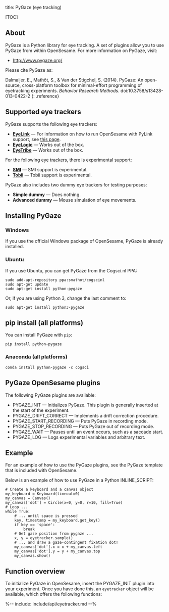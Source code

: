 title: PyGaze (eye tracking)

[TOC]

## About

PyGaze is a Python library for eye tracking. A set of plugins allow you to use PyGaze from within OpenSesame. For more information on PyGaze, visit:

- <http://www.pygaze.org/>

Please cite PyGaze as:

Dalmaijer, E., Mathôt, S., & Van der Stigchel, S. (2014). PyGaze: An open-source, cross-platform toolbox for minimal-effort programming of eyetracking experiments. *Behavior Research Methods*. doi:10.3758/s13428-013-0422-2
{: .reference}

## Supported eye trackers

PyGaze supports the following eye trackers:

- [__EyeLink__](http://www.sr-research.com/) — For information on how to run OpenSesame with PyLink support, see [this page](%link:eyelink%).
- [__EyeLogic__](http://eyelogic.de/) — Works out of the box.
- [__EyeTribe__](http://theeyetribe.com/) — Works out of the box.

For the following eye trackers, there is experimental support:

- [__SMI__](http://www.smivision.com/) — SMI support is experimental.
- [__Tobii__](http://www.tobii.com/en/eye-tracking-research/global/) — Tobii support is experimental.

PyGaze also includes two dummy eye trackers for testing purposes:

- __Simple dummy__ — Does nothing.
- __Advanced dummy__ — Mouse simulation of eye movements.

## Installing PyGaze

### Windows

If you use the official Windows package of OpenSesame, PyGaze is already installed.

### Ubuntu

If you use Ubuntu, you can get PyGaze from the Cogsci.nl PPA:

```
sudo add-apt-repository ppa:smathot/cogscinl
sudo apt-get update
sudo apt-get install python-pygaze
```

Or, if you are using Python 3, change the last comment to:

```
sudo apt-get install python3-pygaze
```

## pip install (all platforms)

You can install PyGaze with `pip`:

```
pip install python-pygaze
```

### Anaconda (all platforms)

```
conda install python-pygaze -c cogsci
```

## PyGaze OpenSesame plugins

The following PyGaze plugins are available:

- PYGAZE_INIT — Initializes PyGaze. This plugin is generally inserted at the start of the experiment.
- PYGAZE_DRIFT_CORRECT — Implements a drift correction procedure.
- PYGAZE_START_RECORDING — Puts PyGaze in recording mode.
- PYGAZE_STOP_RECORDING — Puts PyGaze out of recording mode.
- PYGAZE_WAIT — Pauses until an event occurs, such as a saccade start.
- PYGAZE_LOG — Logs experimental variables and arbitrary text.

## Example

For an example of how to use the PyGaze plugins, see the PyGaze template that is included with OpenSesame.

Below is an example of how to use PyGaze in a Python INLINE_SCRIPT:

~~~ .python
# Create a keyboard and a canvas object
my_keyboard = Keyboard(timeout=0)
my_canvas = Canvas()
my_canvas['dot'] = Circle(x=0, y=0, r=10, fill=True)
# Loop ...
while True:
	# ... until space is pressed
	key, timestamp = my_keyboard.get_key()
	if key == 'space':
		break
	# Get gaze position from pygaze ...
	x, y = eyetracker.sample()
	# ... and draw a gaze-contingent fixation dot!
	my_canvas['dot'].x = x + my_canvas.left
	my_canvas['dot'].y = y + my_canvas.top
	my_canvas.show()
~~~

## Function overview

To initialize PyGaze in OpenSesame, insert the PYGAZE_INIT plugin into your experiment. Once you have done this, an `eyetracker` object will be available, which offers the following functions:

%-- include: include/api/eyetracker.md --%
